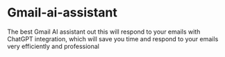 # Gmail-ai-assistant
The best Gmail AI assistant out this will respond to your emails with ChatGPT integration, which will save you time and respond to your emails very efficiently and professional
